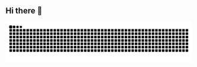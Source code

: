 ## Hi there 👋

<!--
**RHimura/RHimura** is a ✨ _special_ ✨ repository because its `README.md` (this file) appears on your GitHub profile.

Here are some ideas to get you started:

- 🔭 I’m currently working on ...
- 🌱 I’m currently learning ...
- 👯 I’m looking to collaborate on ...
- 🤔 I’m looking for help with ...
- 💬 Ask me about ...
- 📫 How to reach me: ...
- 😄 Pronouns: ...
- ⚡ Fun fact: ...
-->
<picture align="center">
  <source media="(prefers-color-scheme: dark)" srcset="https://raw.githubusercontent.com/RHimura/RHimura/output/github-contribution-grid-snake-dark.svg">
  <source media="(prefers-color-scheme: light)" srcset="https://raw.githubusercontent.com/RHimura/RHimura/output/github-contribution-grid-snake-dark.svg">
  <img align="center" alt="github contribution grid snake animation" src="https://raw.githubusercontent.com/RHimura/RHimura/output/github-contribution-grid-snake.svg">
</picture>
